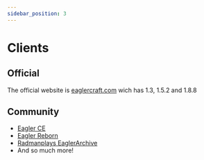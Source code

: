 ```yaml
---
sidebar_position: 3
---
```


# Clients

## Official

The official website is [eaglercraft.com](https://eaglercraft.com) wich has 1.3, 1.5.2 and 1.8.8

## Community

- [Eagler CE](./eagler-ce.md)
- [Eagler Reborn](./eagler-reborn.md)
- [Radmanplays EaglerArchive](./rplays-archive.md)
- And so much more!